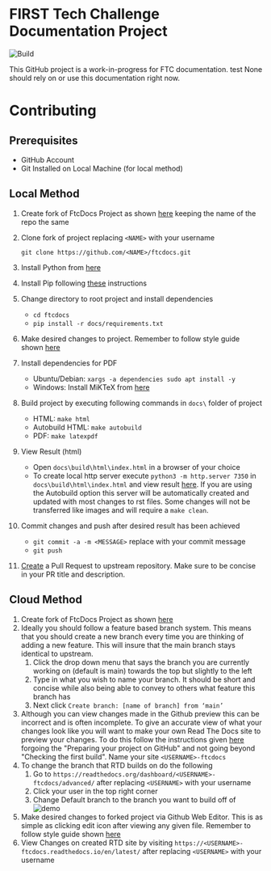 FIRST Tech Challenge Documentation Project
==========================================
![Build](https://github.com/FIRST-Tech-Challenge/ftcdocs/actions/workflows/publish.yaml/badge.svg)

This GitHub project is a work-in-progress for FTC documentation.
test
None should rely on or use this documentation right now.

# Contributing

## Prerequisites

- GitHub Account
- Git Installed on Local Machine (for local method)

## Local Method

1. Create fork of FtcDocs Project as shown [here](https://docs.github.com/en/get-started/quickstart/fork-a-repo) keeping the name of the repo the same
2. Clone fork of project replacing `<NAME>` with your username

      `git clone https://github.com/<NAME>/ftcdocs.git`
3. Install Python from [here](https://www.python.org/downloads/)
4. Install Pip following [these](https://pip.pypa.io/en/stable/installation/) instructions
5. Change directory to root project and install dependencies
    - `cd ftcdocs`
    - `pip install -r docs/requirements.txt`
6. Make desired changes to project. Remember to follow style guide shown [here](https://docs.wpilib.org/en/stable/docs/contributing/frc-docs/style-guide.html)
7. Install dependencies for PDF
    - Ubuntu/Debian: `xargs -a dependencies sudo apt install -y`
    - Windows: Install MiKTeX from [here](https://miktex.org/download)
8. Build project by executing following commands in `docs\` folder of project
    - HTML: `make html`
    - Autobuild HTML: `make autobuild`
    - PDF: `make latexpdf`
9. View Result (html)
    - Open `docs\build\html\index.html` in a browser of your choice
    - To create local http server execute `python3 -m http.server 7350` in `docs\build\html\index.html` and view result [here](https://localhost:7350). If you are using the Autobuild option this server will be automatically created and updated with most changes to rst files. Some changes will not be transferred like images and will require a `make clean`.
10. Commit changes and push after desired result has been achieved
    - `git commit -a -m <MESSAGE>` replace <MESSAGE> with your commit message
    - `git push`
11. [Create](https://docs.github.com/en/pull-requests/collaborating-with-pull-requests/proposing-changes-to-your-work-with-pull-requests/creating-a-pull-request) a Pull Request to upstream repository. Make sure to be concise in your PR title and description. 

## Cloud Method


1. Create fork of FtcDocs Project as shown [here](https://docs.github.com/en/get-started/quickstart/fork-a-repo)
2. Ideally you should follow a feature based branch system. This means that you should create a new branch every time you are thinking of adding a new feature. This will insure that the main branch stays identical to upstream.
    1. Click the drop down menu that says the branch you are currently working on (default is main) towards the top but slightly to the left
    2. Type in what you wish to name your branch. It should be short and concise while also being able to convey to others what feature this branch has
    3. Next click `Create branch: [name of branch] from ‘main’`
3. Although you can view changes made in the Github preview this can be incorrect and is often incomplete. To give an accurate view of what your changes look like you will want to make your own Read The Docs site to preview your changes. To do this follow the instructions given [here](https://docs.readthedocs.io/en/stable/tutorial/index.html) forgoing the "Preparing your project on GitHub" and not going beyond "Checking the first build". Name your site `<USERNAME>-ftcdocs`
4. To change the branch that RTD builds on do the following
    1. Go to `https://readthedocs.org/dashboard/<USERNAME>-ftcdocs/advanced/` after replacing `<USERNAME>` with your username
    2. Click your user in the top right corner
    3. Change Default branch to the branch you want to build off of
    ![demo](https://media.discordapp.net/attachments/836704905364373547/992042745952751626/unknown.png)
5. Make desired changes to forked project via Github Web Editor. This is as simple as clicking edit icon after viewing any given file. Remember to follow style guide shown [here](https://docs.wpilib.org/en/stable/docs/contributing/frc-docs/style-guide.html)
6. View Changes on created RTD site by visiting `https://<USERNAME>-ftcdocs.readthedocs.io/en/latest/` after replacing `<USERNAME>` with your username
